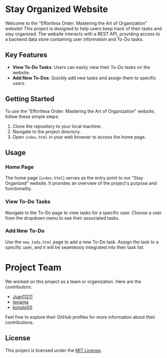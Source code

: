 # Stay Organized Website

Welcome to the "Effortless Order: Mastering the Art of Organization" website! This project is designed to help users keep track of their tasks and stay organized. The website interacts with a REST API, providing access to a backend data store containing user information and To-Do tasks.

## Key Features

- **View To-Do Tasks**: Users can easily view their To-Do tasks on the website.
- **Add New To-Dos**: Quickly add new tasks and assign them to specific users.

## Getting Started

To use the "Effortless Order: Mastering the Art of Organization" website, follow these simple steps:

1. Clone the repository to your local machine.
2. Navigate to the project directory.
3. Open `index.html` in your web browser to access the home page.

## Usage

### Home Page

The home page (`index.html`) serves as the entry point to our "Stay Organized" website. It provides an overview of the project's purpose and functionality.

### View To-Do Tasks

Navigate to the To-Do page to view tasks for a specific user. Choose a user from the dropdown menu to see their associated tasks.

### Add New To-Do

Use the `new_todo.html` page to add a new To-Do task. Assign the task to a specific user, and it will be seamlessly integrated into their task list.

# Project Team

We worked on this project as a team or organization. Here are the contributors:

- [Juan11211](https://github.com/Juan11211)
- [lexiama](https://github.com/lexiama)
- [konate00](https://github.com/konate00)

Feel free to explore their GitHub profiles for more information about their contributions.

## License

This project is licensed under the [MIT License](LICENSE).


